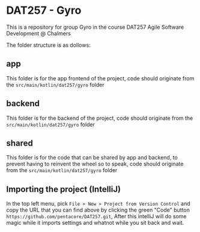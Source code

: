 # DAT257 - Gyro

This is a repository for group Gyro in the course DAT257 Agile Software Development @ Chalmers

The folder structure is as dollows:
## app
This folder is for the app frontend of the project, code should originate from the `src/main/kotlin/dat257/gyro` folder

## backend
This folder is for the backend of the project, code should originate from the `src/main/kotlin/dat257/gyro` folder

## shared
This folder is for the code that can be shared by app and backend, to prevent having to reinvent the wheel so to speak, code should originate from the `src/main/kotlin/dat257/gyro` folder

## Importing the project (IntelliJ)
In the top left menu, pick `File > New > Project from Version Control` and copy the URL that you can find above by clicking the green "Code" button `https://github.com/pentacore/DAT257.git`, After this intelliJ will do some magic while it imports settings and whatnot while you sit back and wait.
